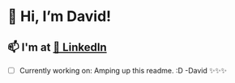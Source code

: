 # 👋 Hi, I’m David!

## 📫 I'm at [🎯 LinkedIn](https://linkedin.com/in/drchaney/)

- [ ] Currently working on: Amping up this readme. :D
-David
✨✨✨

